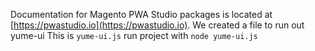 Documentation for Magento PWA Studio packages is located at [https://pwastudio.io](https://pwastudio.io).
We created a file to run out yume-ui 
This is `yume-ui.js`
run project with `node yume-ui.js`